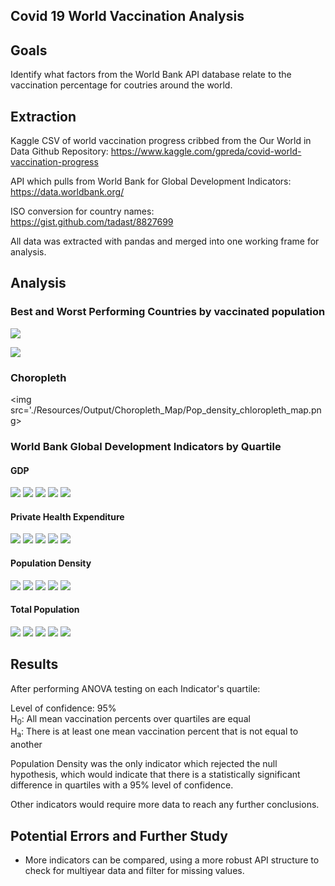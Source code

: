 <!DOCTYPE html>
## Covid 19 World Vaccination Analysis 

## Goals

Identify what factors from the World Bank API database relate to the vaccination percentage for coutries around the world.

## Extraction
Kaggle CSV of world vaccination progress cribbed from the Our World in Data Github Repository:
https://www.kaggle.com/gpreda/covid-world-vaccination-progress

API which pulls from World Bank for Global Development Indicators:   
https://data.worldbank.org/

ISO conversion for country names:  
https://gist.github.com/tadast/8827699

All data was extracted with pandas and merged into one working frame for analysis.
## Analysis
### Best and Worst Performing Countries by vaccinated population
<img src='./Resources/Output/bestandworst/bot5%.png'></img>

<img src='./Resources/Output/bestandworst/top5%.png'></img>

### Choropleth
<img src='./Resources/Output/Choropleth_Map/Pop_density_chloropleth_map.png></img>

### World Bank Global Development Indicators by Quartile
#### GDP
<img src='./Resources/Output/Box/GDP.vaccMean.png'></img>
<img src='./Resources/Output/Line/GDP.Vaccine%.Q1Line.png'></img>
<img src='./Resources/Output/Line/GDP.Vaccine%.Q2Line.png'></img>
<img src='./Resources/Output/Line/GDP.Vaccine%.Q3Line.png'></img>
<img src='./Resources/Output/Line/GDP.Vaccine%.Q4Line.png'></img>

#### Private Health Expenditure
<img src='./Resources/Output/Box/health_exp.vaccMean.png'></img>
<img src='./Resources/Output/Line/health_exp.Vaccine%.Q1Line.png'></img>
<img src='./Resources/Output/Line/health_exp.Vaccine%.Q2Line.png'></img>
<img src='./Resources/Output/Line/health_exp.Vaccine%.Q3Line.png'></img>
<img src='./Resources/Output/Line/health_exp.Vaccine%.Q4Line.png'></img>

#### Population Density
<img src='./Resources/Output/Box/Pop_Den.vaccMean.png'></img>
<img src='./Resources/Output/Line/Pop_Den.Vaccine%.Q1Line.png'></img>
<img src='./Resources/Output/Line/Pop_Den.Vaccine%.Q2Line.png'></img>
<img src='./Resources/Output/Line/Pop_Den.Vaccine%.Q3Line.png'></img>
<img src='./Resources/Output/Line/Pop_Den.Vaccine%.Q4Line.png'></img>

#### Total Population
<img src='./Resources/Output/Box/Total_Pop.vaccMean.png'></img>
<img src='./Resources/Output/Line/Total_Pop.Vaccine%.Q1Line.png'></img>
<img src='./Resources/Output/Line/Total_Pop.Vaccine%.Q2Line.png'></img>
<img src='./Resources/Output/Line/Total_Pop.Vaccine%.Q3Line.png'></img>
<img src='./Resources/Output/Line/Total_Pop.Vaccine%.Q4Line.png'></img>

## Results
After performing ANOVA testing on each Indicator's quartile:

Level of confidence: 95%  
H<sub>0</sub>: All mean vaccination percents over quartiles are equal  
H<sub>a</sub>: There is at least one mean vaccination percent that is not equal to another

Population Density was the only indicator which rejected the null hypothesis, which would indicate that there is a statistically significant difference in quartiles with a 95% level of confidence. 

Other indicators would require more data to reach any further conclusions. 

## Potential Errors and Further Study

* More indicators can be compared, using a more robust API structure to check for multiyear data and filter for missing values.


